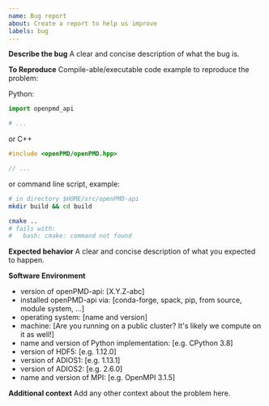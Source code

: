 ```yaml
---
name: Bug report
about: Create a report to help us improve
labels: bug
---
```


**Describe the bug**
A clear and concise description of what the bug is.

**To Reproduce**
Compile-able/executable code example to reproduce the problem:

Python:
```python
import openpmd_api

# ...
```
or C++
```C++
#include <openPMD/openPMD.hpp>

// ...
```

or command line script, example:
```bash
# in directory $HOME/src/openPMD-api
mkdir build && cd build

cmake ..
# fails with:
#   bash: cmake: command not found
```

**Expected behavior**
A clear and concise description of what you expected to happen.

**Software Environment**
 - version of openPMD-api: [X.Y.Z-abc]
 - installed openPMD-api via: [conda-forge, spack, pip, from source, module system, ...]
 - operating system: [name and version]
 - machine: [Are you running on a public cluster? It's likely we compute on it as well!]
 - name and version of Python implementation: [e.g. CPython 3.8]
 - version of HDF5: [e.g. 1.12.0]
 - version of ADIOS1: [e.g. 1.13.1]
 - version of ADIOS2: [e.g. 2.6.0]
 - name and version of MPI: [e.g. OpenMPI 3.1.5]

**Additional context**
Add any other context about the problem here.
